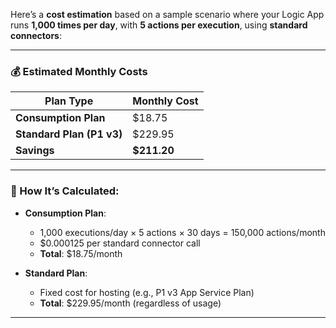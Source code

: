 Here’s a **cost estimation** based on a sample scenario where your Logic App runs **1,000 times per day**, with **5 actions per execution**, using **standard connectors**:

---

### 💰 **Estimated Monthly Costs**

| Plan Type | Monthly Cost |
|-----------|--------------|
| **Consumption Plan** | \$18.75 |
| **Standard Plan (P1 v3)** | \$229.95 |
| **Savings** | **\$211.20** |

---

### 🧮 How It’s Calculated:
- **Consumption Plan**:
  - 1,000 executions/day × 5 actions × 30 days = 150,000 actions/month
  - \$0.000125 per standard connector call
  - **Total**: \$18.75/month

- **Standard Plan**:
  - Fixed cost for hosting (e.g., P1 v3 App Service Plan)
  - **Total**: \$229.95/month (regardless of usage)

---

